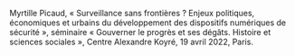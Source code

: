 Myrtille Picaud, « Surveillance sans frontières ? Enjeux politiques, économiques et urbains du développement des dispositifs numériques de sécurité », séminaire « Gouverner le progrès et ses dégâts. Histoire et sciences sociales », Centre Alexandre Koyré, 19 avril 2022, Paris. 
